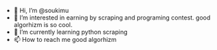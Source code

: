 - 👋 Hi, I’m @soukimu
- 👀 I’m interested in earning by scraping and programing contest. good algorhizm is so cool.
- 🌱 I’m currently learning python scraping
- 📫 How to reach me good algorhizm

<!---
soukimu/soukimu is a ✨ special ✨ repository because its `README.md` (this file) appears on your GitHub profile.
You can click the Preview link to take a look at your changes.
--->
